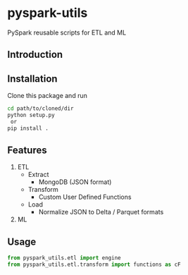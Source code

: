 # pyspark-utils
PySpark reusable scripts for ETL and ML

## Introduction


## Installation
Clone this package and run
```bash
cd path/to/cloned/dir
python setup.py
 or
pip install .
```

## Features
1. ETL
    - Extract
        - MongoDB (JSON format)
    - Transform
        - Custom User Defined Functions
    - Load
        - Normalize JSON to Delta / Parquet formats
2. ML


## Usage
```python
from pyspark_utils.etl import engine
from pyspark_utils.etl.transform import functions as cF
```